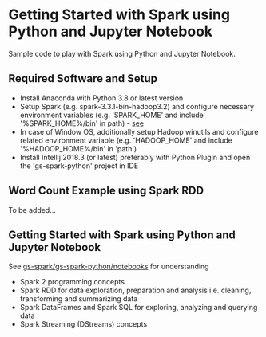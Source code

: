 # Getting Started with Spark using Python and Jupyter Notebook

Sample code to play with Spark using Python and Jupyter Notebook.

## Required Software and Setup

* Install Anaconda with Python 3.8 or latest version
* Setup Spark (e.g. spark-3.3.1-bin-hadoop3.2) and configure necessary environment variables (e.g. 'SPARK_HOME' and include '%SPARK_HOME%/bin' in path)  - [see](https://had00ping.wordpress.com/2017/11/14/setting-intellij-for-pyspark/)
* In case of Window OS, additionally setup Hadoop winutils and configure related environment variable (e.g. 'HADOOP_HOME' and include '%HADOOP_HOME%/bin' in 'path')
* Install Intellij 2018.3 (or latest) preferably with Python Plugin and open the 'gs-spark-python' project in IDE

## Word Count Example using Spark RDD

To be added...
    
## Getting Started with Spark using Python and Jupyter Notebook

See [gs-spark/gs-spark-python/notebooks](https://github.com/tirthalpatel/Learning-BigData/tree/master/gs-spark/gs-spark-python/notebooks) for understanding

* Spark 2 programming concepts
* Spark RDD for data exploration, preparation and analysis i.e. cleaning, transforming and summarizing data
* Spark DataFrames and Spark SQL for exploring, analyzing and querying data
* Spark Streaming (DStreams) concepts
